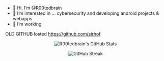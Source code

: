 - 👋 Hi, I’m @R00tedbrain
- 👀 I’m interested in ... cybersecurity and developing android projects & webapps
- 🌱 I’m working

OLD GITHUB losted https://github.com/sirhof
<!---
R00tedbrain/R00tedbrain is a ✨ special ✨ repository because its README.md (this file) appears on your GitHub profile.
You can click the Preview link to take a look at your changes.
--->
<!-- GitHub Readme Stats -->
<p align="center">
  <img src="https://github-readme-stats.vercel.app/api?username=R00tedbrain&show_icons=true&theme=dark" alt="R00tedbrain's GitHub Stats"/>
</p>

<!-- GitHub Streak Stats -->
<p align="center">
  <img src="https://github-readme-streak-stats.herokuapp.com/?user=R00tedbrain&theme=dark" alt="GitHub Streak"/>
</p>
